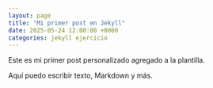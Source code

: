 ```yaml
---
layout: page
title: "Mi primer post en Jekyll"
date: 2025-05-24 12:00:00 +0000
categories: jekyll ejercicio
---
```


Este es mi primer post personalizado agregado a la plantilla.

Aquí puedo escribir texto, Markdown y más.
